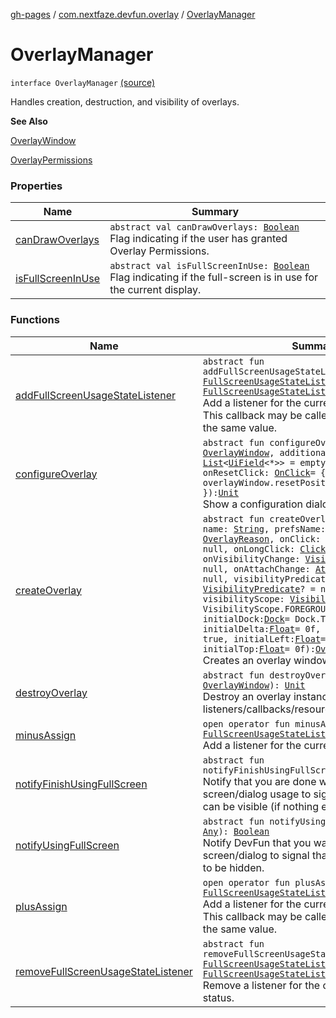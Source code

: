 [gh-pages](../../index.md) / [com.nextfaze.devfun.overlay](../index.md) / [OverlayManager](./index.md)

# OverlayManager

`interface OverlayManager` [(source)](https://github.com/NextFaze/dev-fun/tree/master/devfun/src/main/java/com/nextfaze/devfun/overlay/Overlays.kt#L46)

Handles creation, destruction, and visibility of overlays.

**See Also**

[OverlayWindow](../-overlay-window/index.md)

[OverlayPermissions](../-overlay-permissions/index.md)

### Properties

| Name | Summary |
|---|---|
| [canDrawOverlays](can-draw-overlays.md) | `abstract val canDrawOverlays: `[`Boolean`](https://kotlinlang.org/api/latest/jvm/stdlib/kotlin/-boolean/index.html)<br>Flag indicating if the user has granted Overlay Permissions. |
| [isFullScreenInUse](is-full-screen-in-use.md) | `abstract val isFullScreenInUse: `[`Boolean`](https://kotlinlang.org/api/latest/jvm/stdlib/kotlin/-boolean/index.html)<br>Flag indicating if the full-screen is in use for the current display. |

### Functions

| Name | Summary |
|---|---|
| [addFullScreenUsageStateListener](add-full-screen-usage-state-listener.md) | `abstract fun addFullScreenUsageStateListener(listener: `[`FullScreenUsageStateListener`](../-full-screen-usage-state-listener.md)`): `[`FullScreenUsageStateListener`](../-full-screen-usage-state-listener.md)<br>Add a listener for the current full-screen status. This callback may be called multiple times with the same value. |
| [configureOverlay](configure-overlay.md) | `abstract fun configureOverlay(overlayWindow: `[`OverlayWindow`](../-overlay-window/index.md)`, additionalOptions: `[`List`](https://kotlinlang.org/api/latest/jvm/stdlib/kotlin.collections/-list/index.html)`<`[`UiField`](../../com.nextfaze.devfun.invoke/-ui-field/index.md)`<*>> = emptyList(), onResetClick: `[`OnClick`](../../com.nextfaze.devfun.invoke/-on-click.md)` = { overlayWindow.resetPositionAndState() }): `[`Unit`](https://kotlinlang.org/api/latest/jvm/stdlib/kotlin/-unit/index.html)<br>Show a configuration dialog for an overlay. |
| [createOverlay](create-overlay.md) | `abstract fun createOverlay(layoutId: `[`Int`](https://kotlinlang.org/api/latest/jvm/stdlib/kotlin/-int/index.html)`, name: `[`String`](https://kotlinlang.org/api/latest/jvm/stdlib/kotlin/-string/index.html)`, prefsName: `[`String`](https://kotlinlang.org/api/latest/jvm/stdlib/kotlin/-string/index.html)`, reason: `[`OverlayReason`](../-overlay-reason.md)`, onClick: `[`ClickListener`](../-click-listener.md)`? = null, onLongClick: `[`ClickListener`](../-click-listener.md)`? = null, onVisibilityChange: `[`VisibilityListener`](../-visibility-listener.md)`? = null, onAttachChange: `[`AttachListener`](../-attach-listener.md)`? = null, visibilityPredicate: `[`VisibilityPredicate`](../-visibility-predicate.md)`? = null, visibilityScope: `[`VisibilityScope`](../-visibility-scope/index.md)` = VisibilityScope.FOREGROUND_ONLY, initialDock: `[`Dock`](../-dock/index.md)` = Dock.TOP_LEFT, initialDelta: `[`Float`](https://kotlinlang.org/api/latest/jvm/stdlib/kotlin/-float/index.html)` = 0f, snapToEdge: `[`Boolean`](https://kotlinlang.org/api/latest/jvm/stdlib/kotlin/-boolean/index.html)` = true, initialLeft: `[`Float`](https://kotlinlang.org/api/latest/jvm/stdlib/kotlin/-float/index.html)` = 0f, initialTop: `[`Float`](https://kotlinlang.org/api/latest/jvm/stdlib/kotlin/-float/index.html)` = 0f): `[`OverlayWindow`](../-overlay-window/index.md)<br>Creates an overlay window. |
| [destroyOverlay](destroy-overlay.md) | `abstract fun destroyOverlay(overlayWindow: `[`OverlayWindow`](../-overlay-window/index.md)`): `[`Unit`](https://kotlinlang.org/api/latest/jvm/stdlib/kotlin/-unit/index.html)<br>Destroy an overlay instance (cleans up any listeners/callbacks/resources/etc). |
| [minusAssign](minus-assign.md) | `open operator fun minusAssign(listener: `[`FullScreenUsageStateListener`](../-full-screen-usage-state-listener.md)`): `[`Unit`](https://kotlinlang.org/api/latest/jvm/stdlib/kotlin/-unit/index.html)<br>Add a listener for the current full-screen status. |
| [notifyFinishUsingFullScreen](notify-finish-using-full-screen.md) | `abstract fun notifyFinishUsingFullScreen(who: `[`Any`](https://kotlinlang.org/api/latest/jvm/stdlib/kotlin/-any/index.html)`): `[`Unit`](https://kotlinlang.org/api/latest/jvm/stdlib/kotlin/-unit/index.html)<br>Notify that you are done with your full-screen/dialog usage to signal the overlays they can be visible (if nothing else is using it). |
| [notifyUsingFullScreen](notify-using-full-screen.md) | `abstract fun notifyUsingFullScreen(who: `[`Any`](https://kotlinlang.org/api/latest/jvm/stdlib/kotlin/-any/index.html)`): `[`Boolean`](https://kotlinlang.org/api/latest/jvm/stdlib/kotlin/-boolean/index.html)<br>Notify DevFun that you want to present a full-screen/dialog to signal that you want overlays to be hidden. |
| [plusAssign](plus-assign.md) | `open operator fun plusAssign(listener: `[`FullScreenUsageStateListener`](../-full-screen-usage-state-listener.md)`): `[`Unit`](https://kotlinlang.org/api/latest/jvm/stdlib/kotlin/-unit/index.html)<br>Add a listener for the current full-screen status. This callback may be called multiple times with the same value. |
| [removeFullScreenUsageStateListener](remove-full-screen-usage-state-listener.md) | `abstract fun removeFullScreenUsageStateListener(listener: `[`FullScreenUsageStateListener`](../-full-screen-usage-state-listener.md)`): `[`FullScreenUsageStateListener`](../-full-screen-usage-state-listener.md)<br>Remove a listener for the current full-screen status. |
